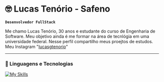 # 🤓 Lucas Tenório - Safeno

**`Desenvolvedor FullStack`**


Me chamo Lucas Tenório, 30 anos e estudante do curso de Engenharia de Software. Meu objetivo ainda é me formar na área de tecnlógia em uma universidade federal. Nesse perfil compartilho meus proejtos de estudos.
Meu Instagram "[lucasgtenorio](https://www.instagram.com/lucasgtenorio)"

---

### 🤖 Linguagens e Tecnologias
[![My Skills](https://skillicons.dev/icons?i=php,laravel,html,css,javascript,mysql,bootstrap,linux,aws,gcp,java,python,blender,c,ubuntu,debian,discord,docker,git,npm,bash,sass,eclipse,vscode,tailwind,&perline=5)](https://skillicons.dev)


<br/>
<br/>


